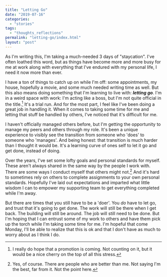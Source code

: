 ```yaml
---
title: "Letting Go"
date: "2019-07-16"
categories: 
  - "stories"
tags: 
  - "thoughts_reflections"
permalink: "letting-go/index.html"
layout: "post"
---
```


As I'm writing this, I'm taking a much-needed 3 days of "staycation". I've often loathed this word, but as things have become more and more busy for me at work along with everything that I've endured with my personal life, I need it now more than ever.

I have a ton of things to catch up on while I'm off: some appointments, my house, hopefully a movie, and some much needed writing time as well. But this also means doing something that I'm learning to live with: **_letting go_**. I'm in a weird space with work: I'm acting like a boss, but I'm not quite official in the title.[^1] It's a trial run. And for the most part, I feel like I've been doing a great job in handling it. When it comes to taking some time for me and letting that stuff be handled by others, I've noticed that it's difficult for me.

I haven't officially managed others before, but I'm getting the opportunity to manage my peers and others through my role. It's been a unique experience to visibly see the transition from someone who 'does' to someone who 'manages'. And being honest: that transition is much harder than I thought it would be. It's a learning curve of ones self to let it go and get done, instead of doing.

Over the years, I've set some lofty goals and personal standards for myself. These aren't always shared in the same way by the people I work with. There are some ways I conduct myself that others might not.[^2] And it's hard to sometimes rely on others to complete assignments to your own personal standards. Hopefully I've laid out expectations and imparted what little wisdom I can to empower my supporting team to get everything completed while I'm away.

But there are times that you still have to be a 'doer'. You _do_ have to let go, and trust that it's going to get done. The work will still be there when I get back. The building will still be around. The job will still need to be done. But I'm hoping that I can entrust some of my work to others and have them pick up the torch while I'm taking some time for me. I'm hopeful that come Monday, I'll be able to realize that this is ok and that I don't have as much to worry about as I think I do.

[^1]: I really do hope that a promotion is coming. Not counting on it, but it would be a nice cherry on the top of all this stress.

[^2]: Yes, of course. There are people who are better than me. Not saying I'm the best, far from it. Not the point here.
